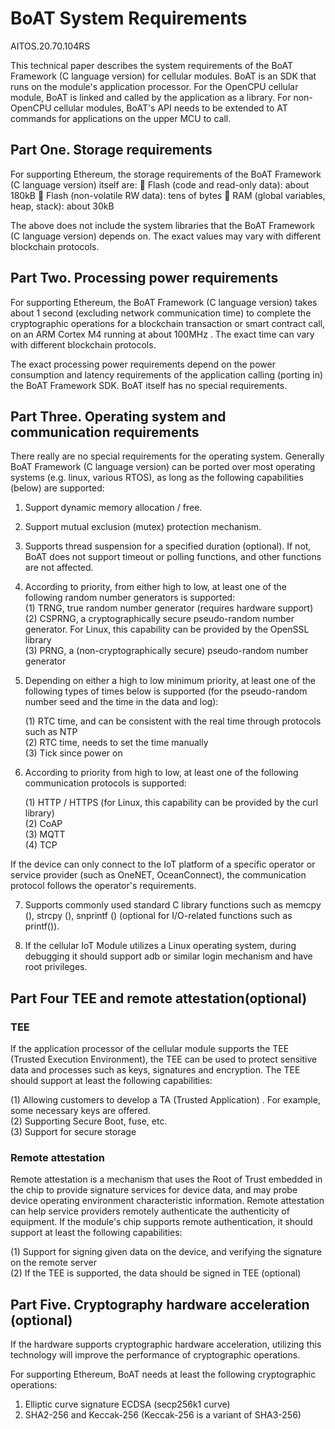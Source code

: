 # BoAT System Requirements
AITOS.20.70.104RS

This technical paper describes the system requirements of the BoAT Framework (C language version) for cellular modules. BoAT is an SDK that runs on the module's application processor. For the OpenCPU cellular module, BoAT is linked and called by the application as a library. For non-OpenCPU cellular modules, BoAT's API needs to be extended to AT commands for applications on the upper MCU to call.

## Part One. Storage requirements

For supporting Ethereum, the storage requirements of the BoAT Framework (C language version) itself are:
	Flash (code and read-only data): about 180kB
	Flash (non-volatile RW data): tens of bytes
	RAM (global variables, heap, stack): about 30kB

The above does not include the system libraries that the BoAT Framework (C language version) depends on. The exact values may vary with different blockchain protocols.

## Part Two. Processing power requirements

For supporting Ethereum, the BoAT Framework (C language version)  takes about 1 second (excluding network communication time) to complete the cryptographic operations for a blockchain transaction or smart contract call, on an ARM Cortex M4 running at about 100MHz . The exact time can vary with different blockchain protocols.

The exact processing power requirements depend on the power consumption and latency requirements of the application calling (porting in) the BoAT Framework SDK. BoAT itself has no special requirements.

## Part Three. Operating system and communication requirements 

There really are no special requirements for the operating system. Generally BoAT Framework (C language version) can be ported over most operating systems (e.g. linux, various RTOS), as long as the following capabilities (below) are supported: 

1. Support dynamic memory allocation / free. 
2. Support mutual exclusion (mutex) protection mechanism.
3. Supports thread suspension for a specified duration (optional). If not, BoAT does not support timeout or polling functions, and other functions are not affected. 
4. According to priority, from either high to low, at least one of the following random number generators is supported: <br>
   (1) TRNG, true random number generator (requires hardware support) <br>
   (2) CSPRNG, a cryptographically secure pseudo-random number generator. For Linux, this capability can be provided by the OpenSSL library <br>
   (3) PRNG, a (non-cryptographically secure) pseudo-random number generator <br>

5. Depending on either a high to low minimum priority, at least one of the following types of times below is supported (for the pseudo-random number seed and the time in the data and log): <br>

   (1) RTC time, and can be consistent with the real time through protocols such as NTP <br>
   (2) RTC time, needs to set the time manually <br>
   (3) Tick since power on <br>

6. According to priority from high to low, at least one of the following communication protocols is supported: <br>

   (1) HTTP / HTTPS (for Linux, this capability can be provided by the curl library) <br>
   (2) CoAP <br>
   (3) MQTT <br>
   (4) TCP <br>

If the device can only connect to the IoT platform of a specific operator or service provider (such as OneNET, OceanConnect), the communication protocol follows the operator's requirements.

7. Supports commonly used standard C library functions such as memcpy (), strcpy (), snprintf () (optional for I/O-related functions such as printf()).

8. If the cellular IoT Module utilizes a Linux operating system, during debugging it should support adb or similar login mechanism and have root privileges.

## Part Four TEE and remote attestation(optional)

### TEE

If the application processor of the cellular module supports the TEE (Trusted Execution Environment), the TEE can be used to protect sensitive data and processes such as keys, signatures and encryption. The TEE should support at least the following capabilities: <br>

   (1) Allowing customers to develop a TA (Trusted Application) . For example, some necessary keys are offered. <br>
   (2) Supporting Secure Boot, fuse, etc. <br>
   (3) Support for secure storage

### Remote attestation

Remote attestation is a mechanism that uses the Root of Trust embedded in the chip to provide signature services for device data, and may probe device operating environment characteristic information. Remote attestation can help service providers remotely authenticate the authenticity of equipment. If the module's chip supports remote authentication, it should support at least the following capabilities: <br>

   (1) Support for signing given data on the device, and verifying the signature on the remote server <br>
   (2) If the TEE is supported, the data should be signed in TEE (optional) <br>


## Part Five. Cryptography hardware acceleration (optional)

If the hardware supports cryptographic hardware acceleration, utilizing this technology will improve the performance of cryptographic operations.

For supporting Ethereum, BoAT needs at least the following cryptographic operations:
1. Elliptic curve signature ECDSA (secp256k1 curve)
2. SHA2-256 and Keccak-256 (Keccak-256 is a variant of SHA3-256)


